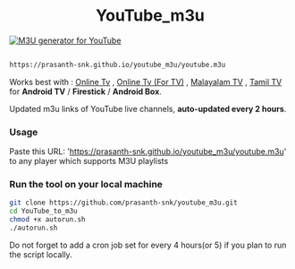 
<h1 align="center"> YouTube_m3u </h1>

[![M3U generator for YouTube](https://github.com/prasanth-snk/youtube_m3u/actions/workflows/m3u_Generator.yml/badge.svg)](https://github.com/prasanth-snk/youtube_m3u/actions/workflows/m3u_Generator.yml)

``` bash

https://prasanth-snk.github.io/youtube_m3u/youtube.m3u
```

Works best with :   [Online Tv](https://play.google.com/store/apps/details?id=com.sp.tv) ,
                    [Online Tv (For TV)](https://play.google.com/store/apps/details?id=com.sp.onlinetv) ,
                    [Malayalam TV](https://play.google.com/store/apps/details?id=com.sp.tvmalayalam) ,
                    [Tamil TV](https://play.google.com/store/apps/details?id=com.sp.tvtamil) for **Android TV** / **Firestick** / **Android Box**.

Updated m3u links of YouTube live channels, **auto-updated every 2 hours**.


### Usage
Paste this URL: 'https://prasanth-snk.github.io/youtube_m3u/youtube.m3u' to any player which supports M3U playlists

### Run the tool on your local machine
``` bash
git clone https://github.com/prasanth-snk/youtube_m3u.git
cd YouTube_to_m3u
chmod +x autorun.sh
./autorun.sh
```

Do not forget to add a cron job set for every 4 hours(or 5) if you plan to run the script locally.
